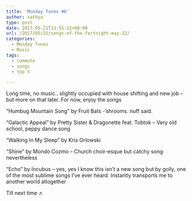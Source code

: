 ```yaml
---
title: 'Monday Tunes #6'
author: sathya
type: post
date: 2017-05-21T13:55:12+00:00
url: /2017/05/21/songs-of-the-fortnight-may-22/
categories:
  - Monday Tunes
  - Music
tags:
  - commute
  - songs
  - top 5

---
```

Long time, no music.. slightly occupied with house shifting and new job &#8211; but more on that later. For now, enjoy the songs

<!--more-->

&#8220;Humbug Mountain Song&#8221; by Fruit Bats -&#8216;shrooms. nuff said.



&#8220;Galactic Appeal&#8221; by Pretty Sister & Dragonette feat. Tobtok &#8211; Very old school, peppy dance song



&#8220;Walking In My Sleep&#8221; by Kris Orlowski



&#8220;Shine&#8221; by Mondo Cozmo &#8211; Church choir-esque but catchy song nevertheless



&#8220;Echo&#8221; by Incubus &#8211; yes, yes I know this isn&#8217;t a new song but by golly, one of the most sublime songs I&#8217;ve ever heard. Instantly transports me to another world altogether



Till next time ♬